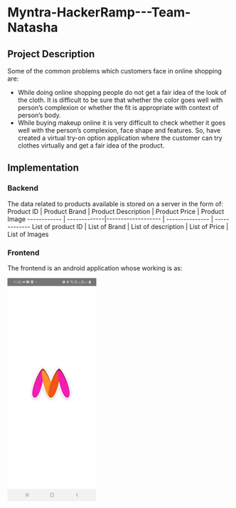 # Myntra-HackerRamp---Team-Natasha
## Project Description ##
Some of the common problems which customers face in online shopping are:
* While doing online shopping people do not get a fair idea of the look of the cloth. It is difficult to be sure that whether the color goes well with person’s complexion or whether the fit is appropriate with context of person’s body. 
* While buying makeup online it is very difficult to check whether it goes well with the person’s complexion, face shape and features.
So, have created a virtual try-on option application where the customer can try clothes
virtually and get a fair idea of the product. 

## Implementation ##
### Backend ###
The data related to products available is stored on a server in the form of:
Product ID | Product Brand | Product Description | Product Price | Product Image
------------ | -------------|------------------- | --------------- | -------------
List of product ID | List of Brand | List of description | List of Price | List of Images

### Frontend ###
The frontend is an android application whose working is as:

<img src="Images/SplashScreen.jpeg" width="200" height="500">



